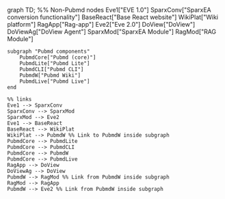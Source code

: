 graph TD;
    %% Non-Pubmd nodes
    Eve1["EVE 1.0"]
    SparxConv["SparxEA conversion functionality"]
    BaseReact["Base React website"]
    WikiPlat["Wiki platform"]
    RagApp["Rag-app"]
    Eve2["Eve 2.0"]
    DoView["DoView"]
    DoViewAg["DoView Agent"]
    SparxMod["SparxEA Module"]
    RagMod["RAG Module"]

    subgraph "Pubmd components"
        PubmdCore["Pubmd (core)"]
        PubmdLite["Pubmd Lite"]
        PubmdCLI["Pubmd CLI"]
        PubmdW["Pubmd Wiki"]
        PubmdLive["Pubmd Live"]
    end

    %% links
    Eve1 --> SparxConv
    SparxConv --> SparxMod
    SparxMod --> Eve2
    Eve1 --> BaseReact
    BaseReact --> WikiPlat
    WikiPlat --> PubmdW %% Link to PubmdW inside subgraph
    PubmdCore --> PubmdLite
    PubmdCore --> PubmdCLI
    PubmdCore --> PubmdW
    PubmdCore --> PubmdLive
    RagApp --> DoView
    DoViewAg --> DoView
    PubmdW --> RagMod %% Link from PubmdW inside subgraph
    RagMod --> RagApp
    PubmdW --> Eve2 %% Link from PubmdW inside subgraph
